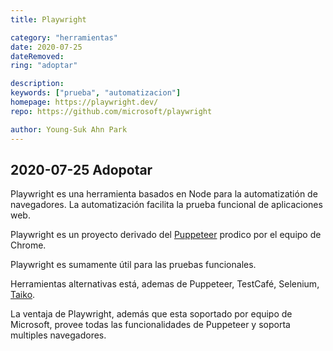```yaml
---
title: Playwright

category: "herramientas"
date: 2020-07-25
dateRemoved:
ring: "adoptar"

description:
keywords: ["prueba", "automatizacion"]
homepage: https://playwright.dev/
repo: https://github.com/microsoft/playwright

author: Young-Suk Ahn Park
---
```


## 2020-07-25 Adopotar

Playwright es una herramienta basados en Node para la automatizatión de navegadores.
La automatización facilita la prueba funcional de aplicaciones web.

Playwright es un proyecto derivado del [Puppeteer](https://developers.google.com/web/tools/puppeteer) prodico por el equipo de Chrome.

Playwright es sumamente útil para las pruebas funcionales.

Herramientas alternativas está, ademas de Puppeteer, TestCafé, Selenium, [Taiko](https://github.com/getgauge/taiko).

La ventaja de Playwright, además que esta soportado por equipo de Microsoft, provee todas las
funcionalidades de Puppeteer y soporta multiples navegadores.
